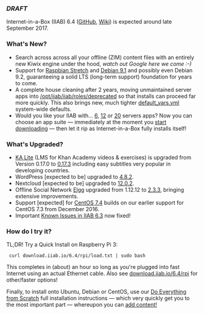### _**DRAFT**_

Internet-in-a-Box (IIAB) 6.4 ([GitHub](https://github.com/iiab/iiab/milestone/1), [Wiki](http://wiki.iiab.io/6.4)) is expected around late September 2017.

### What's New?

* Search across across all your offline (ZIM) content files with an entirely new Kiwix engine under the hood, _watch out Google here we come :-)_
* Support for [Raspbian Stretch](https://www.raspberrypi.org/blog/raspbian-stretch/) and [Debian 9.1](https://www.debian.org/News/2017/20170722) and possibly even Debian 9.2, guaranteeing a solid LTS (long-term support) foundation for years to come.
* A complete house cleaning after 2 years, moving unmaintained server apps into [/opt/iiab/iiab/roles/deprecated](https://github.com/iiab/iiab/tree/master/roles/deprecated) so that installs can proceed far more quickly.  This also brings new, much tighter [default_vars.yml](https://github.com/iiab/iiab/blob/master/vars/default_vars.yml) system-wide defaults.
* Would you like your IIAB with... [6](http://wiki.laptop.org/go/IIAB/local_vars_min.yml), [12](http://wiki.laptop.org/go/IIAB/local_vars.yml) or [20](http://wiki.laptop.org/go/IIAB/local_vars_big.yml) servers apps?  Now you can choose an app suite &mdash; immediately at the moment you [start downloading](http://download.iiab.io/6.4/rpi/) &mdash; then let it rip as Internet-in-a-Box fully installs itself!

### What's Upgraded?

* [KA Lite](http://ka-lite.readthedocs.io/en/latest/installguide/release_notes.html) (LMS for Khan Academy videos & exercises) is upgraded from Version 0.17.0 to [0.17.3](https://github.com/learningequality/ka-lite/releases) including easy subtitles very popular in developing countries.
* WordPress [expected to be] upgraded to [4.8.2](https://core.trac.wordpress.org/milestone/4.8.2).
* Nextcloud [expected to be] upgraded to [12.0.2](https://nextcloud.com/changelog/).
* Offline Social Network [Elgg](http://learn.elgg.org/en/2.3/) upgraded from 1.12.12 to [2.3.3](https://github.com/Elgg/Elgg/blob/2.3.3/CHANGELOG.md), bringing extensive improvements.
* Support [expected] for [CentOS 7.4](https://wiki.centos.org/Manuals/ReleaseNotes/CentOS7.1708) builds on our earlier support for CentOS 7.3 from December 2016.
* Important [Known Issues in IIAB 6.3](https://github.com/iiab/iiab/wiki/IIAB-6.3-Release-Notes#known-issues) now fixed!

### How do I try it?

TL;DR!  Try a Quick Install on Raspberry Pi 3:

     curl download.iiab.io/6.4/rpi/load.txt | sudo bash

This completes in (about) an hour so long as you're plugged into fast Internet using an actual Ethernet cable.  Also see [download.iiab.io/6.4/rpi](http://download.iiab.io/6.4/rpi) for other/faster options!

Finally, to install onto Ubuntu, Debian or CentOS, use our [Do Everything from Scratch](https://github.com/iiab/iiab/wiki/IIAB-Installation#do-everything-from-scratch) full installation instructions &mdash; which very quickly get you to the most important part &mdash; whereupon you can [add content!](https://github.com/iiab/iiab/wiki/IIAB-Installation#add-content)